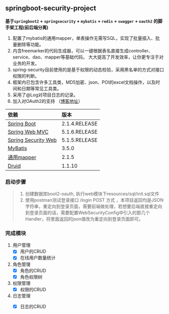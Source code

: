 ﻿## springboot-security-project
**基于`springboot2` + `springsecurity` + `mybatis` + `redis` + `swagger` + `oauth2` 的脚手架工程(前后端分离)**

1. 配置了mybatis的通用mapper，单表操作无需写SQL，实现了批量插入、批量删除等功能。
2. 内含freemarker的代码生成器，可以一键根据表名直接生成controller、service、dao、mapper等基础代码，
大大提高了开发效率，让你更专注于对业务的开发。
3. spring-security目前使用的是基于权限的动态校验，采用黑名单的方式对接口权限的判断。
4. 框架内已包含许多工具类，MD5加密、json、POI的excel文档操作，以及时间和日期等常见工具类。
5. 采用了@Log对项目日志的记录。
6. 加入对OAuth2的支持 （[博客地址](https://blog.csdn.net/qq_34997906/article/details/89600076)）

|依赖            |版本         |
|:------------- |:------------|
|[Spring Boot](http://mvnrepository.com/artifact/org.springframework.boot/spring-boot)    |2.1.4.RELEASE|
|[Spring Web MVC](http://mvnrepository.com/artifact/org.springframework/spring-webmvc)     |5.1.6.RELEASE|
|[Spring Security Web](http://mvnrepository.com/artifact/org.springframework.security/spring-security-web)|5.1.5.RELEASE|
|[MyBatis](http://mvnrepository.com/artifact/org.mybatis/mybatis)        |3.5.0      |
|[通用mapper](https://mvnrepository.com/artifact/tk.mybatis/mapper-spring-boot-starter)      |2.1.5|
|[Druid](http://mvnrepository.com/artifact/com.alibaba/druid-spring-boot-starter)          |1.1.10       |

### 启动步骤
> 1. 创建数据库boot2-oauth, 执行web模块下resources/sql/init.sql文件
> 2. 使用postman测试登录接口  /login  POST 方式 ，本项目返回均是JSON字符串，重定向到登录页面，需要前端做处理，若想要后端直接重定向到登录页面的话，需要配置WebSecurityConfig中引入的那几个Handler，将里面返回的json值改为重定向到登录页面即可。 

### 完成模块
1. 用户管理
    - [x] 用户的CRUD
    - [x] 在线用户数量统计
2. 角色管理
    - [x] 角色的CRUD
    - [x] 角色权限树
3. 权限管理
    - [x] 权限的CRUD
4. 日志管理
    - [x] 日志的CRUD

